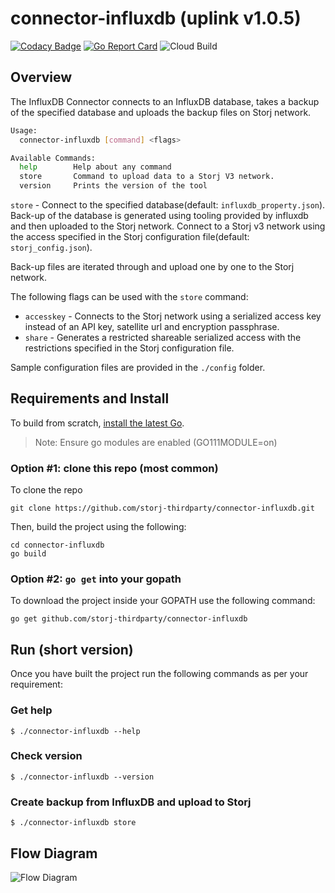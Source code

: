 # connector-influxdb (uplink v1.0.5)

[![Codacy Badge](https://api.codacy.com/project/badge/Grade/d0e808e60a4a4ab79c9fa0fd188b3171)](https://app.codacy.com/gh/storj-thirdparty/connector-influxdb?utm_source=github.com&utm_medium=referral&utm_content=storj-thirdparty/connector-influxdb&utm_campaign=Badge_Grade_Dashboard)
[![Go Report Card](https://goreportcard.com/badge/github.com/utropicmedia/storj-influxdb)](https://goreportcard.com/report/github.com/utropicmedia/storj-influxdb)
![Cloud Build](https://storage.googleapis.com/storj-utropic-services-badges/builds/connector-influxdb/branches/master.svg)

## Overview

The InfluxDB Connector connects to an InfluxDB database, takes a backup of the specified database and uploads the backup files on Storj network.

```bash
Usage:
  connector-influxdb [command] <flags>

Available Commands:
  help        Help about any command
  store       Command to upload data to a Storj V3 network.
  version     Prints the version of the tool

```

`store` - Connect to the specified database(default: `influxdb_property.json`). Back-up of the database is generated using tooling provided by influxdb and then uploaded to the Storj network. Connect to a Storj v3 network using the access specified in the Storj configuration file(default: `storj_config.json`).

Back-up files are iterated through and upload one by one to the Storj network.

The following flags  can be used with the `store` command:

* `accesskey` - Connects to the Storj network using a serialized access key instead of an API key, satellite url and encryption passphrase.
* `share` - Generates a restricted shareable serialized access with the restrictions specified in the Storj configuration file.

Sample configuration files are provided in the `./config` folder.



## Requirements and Install

To build from scratch, [install the latest Go](https://golang.org/doc/install#install).

> Note: Ensure go modules are enabled (GO111MODULE=on)



### Option #1: clone this repo (most common)

To clone the repo

```
git clone https://github.com/storj-thirdparty/connector-influxdb.git
```

Then, build the project using the following:

```
cd connector-influxdb
go build
```



### Option #2:  ``go get`` into your gopath

To download the project inside your GOPATH use the following command:

```
go get github.com/storj-thirdparty/connector-influxdb
```


## Run (short version)

Once you have built the project run the following commands as per your requirement:

### Get help

```
$ ./connector-influxdb --help
```

### Check version

```
$ ./connector-influxdb --version
```

### Create backup from InfluxDB and upload to Storj

```
$ ./connector-influxdb store
```


## Flow Diagram

![Flow Diagram](/_images/arch.drawio.png ':include :type=iframe width=100% height=1000px')
